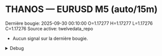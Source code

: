 # THANOS — EURUSD M5 (auto/15m)
Dernière bougie: 2025-09-30 00:10:00  O=1.17277  H=1.17277  L=1.17276  C=1.17276
Source active: twelvedata_repo

- Aucun signal sur la dernière bougie.

<details><summary>Debug</summary>

- TD_API_KEY manquant.

</details>